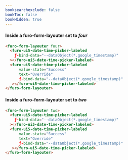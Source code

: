 ```yaml
---
booksearchexclude: false
bookToc: false
bookHidden: true
---
```


#### Inside a furo-form-layouter set to *four*

<script type="module" src="/init.js"></script>
<furo-demo-snippet>
<template>
<furo-form-layouter four>
<furo-ui5-date-time-picker-labeled
    ƒ-bind-data="--dataObject(*.google_timestamp)"
 ></furo-ui5-date-time-picker-labeled>
<furo-ui5-date-time-picker-labeled
    value-state="Information" 
    ƒ-bind-data="--dataObject(*.google_timestamp)"
 ></furo-ui5-date-time-picker-labeled>
</furo-form-layouter>
<furo-data-object
  type="experiment.Experiment"
  @-object-ready="--dataObject"
></furo-data-object>
</template>
</furo-demo-snippet>

```html
<furo-form-layouter four>
  <furo-ui5-date-time-picker-labeled
    ƒ-bind-data="--dataObject(*.google_timestamp)"
  ></furo-ui5-date-time-picker-labeled>
  <furo-ui5-date-time-picker-labeled
      value-state="Success"
      text="Override"
      ƒ-bind-data="--dataObject(*.google_timestamp)"
   ></furo-ui5-date-time-picker-labeled>
</furo-form-layouter>
```

#### Inside a furo-form-layouter set to *two*

<script type="module" src="/init.js"></script>
<furo-demo-snippet>
<template>
<furo-form-layouter two>
<furo-ui5-date-time-picker-labeled
    ƒ-bind-data="--dataObject(*.google_timestamp)"
 ></furo-ui5-date-time-picker-labeled>
<furo-ui5-date-time-picker-labeled
    value-state="Information" 
    ƒ-bind-data="--dataObject(*.google_timestamp)"
 ></furo-ui5-date-time-picker-labeled>
</furo-form-layouter>
<furo-data-object
  type="experiment.Experiment"
  @-object-ready="--dataObject"
></furo-data-object>
</template>
</furo-demo-snippet>

```html
<furo-form-layouter two>
  <furo-ui5-date-time-picker-labeled
    ƒ-bind-data="--dataObject(*.google_timestamp)"
  ></furo-ui5-date-time-picker-labeled>
  <furo-ui5-date-time-picker-labeled
      value-state="Success"
      text="Override"
      ƒ-bind-data="--dataObject(*.google_timestamp)"
   ></furo-ui5-date-time-picker-labeled>
</furo-form-layouter>
```

